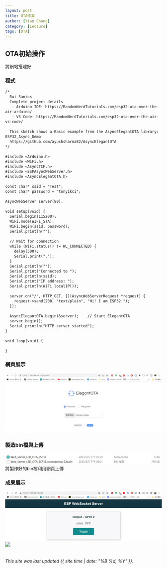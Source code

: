 ```yaml
---
layout: post
title: OTA作業
author: [Yian Chang]
category: [Lecture]
tags: [OTA]
---
```

## OTA初始操作

將網站搭建好

### 程式
```
/*
  Rui Santos
  Complete project details
   - Arduino IDE: https://RandomNerdTutorials.com/esp32-ota-over-the-air-arduino/
   - VS Code: https://RandomNerdTutorials.com/esp32-ota-over-the-air-vs-code/
  
  This sketch shows a Basic example from the AsyncElegantOTA library: ESP32_Async_Demo
  https://github.com/ayushsharma82/AsyncElegantOTA
*/

#include <Arduino.h>
#include <WiFi.h>
#include <AsyncTCP.h>
#include <ESPAsyncWebServer.h>
#include <AsyncElegantOTA.h>

const char* ssid = "Test";
const char* password = "tonyikci";

AsyncWebServer server(80);

void setup(void) {
  Serial.begin(115200);
  WiFi.mode(WIFI_STA);
  WiFi.begin(ssid, password);
  Serial.println("");

  // Wait for connection
  while (WiFi.status() != WL_CONNECTED) {
    delay(500);
    Serial.print(".");
  }
  Serial.println("");
  Serial.print("Connected to ");
  Serial.println(ssid);
  Serial.print("IP address: ");
  Serial.println(WiFi.localIP());

  server.on("/", HTTP_GET, [](AsyncWebServerRequest *request) {
    request->send(200, "text/plain", "Hi! I am ESP32.");
  });

  AsyncElegantOTA.begin(&server);    // Start ElegantOTA
  server.begin();
  Serial.println("HTTP server started");
}

void loop(void) {

}
```
### 網頁展示
![](https://github.com/Ian1121023/MCU-project/blob/main/images/ESP%20WebSocket%20Server.jpg?raw=true)<br>
### 製造bin檔與上傳
![](https://github.com/Ian1121023/MCU-project/blob/main/images/bin.jpg?raw=true)<br>
將製作好的bin檔利用網頁上傳
### 成果展示
![](https://github.com/Ian1121023/MCU-project/blob/main/images/ESP%20WebSocket%20Server_gpio.jpg?raw=true)<br>
![](https://github.com/Ian1121023/MCU-project/blob/main/images/ESP%20webSocket%20Sever_result.gif?raw=true)<br>
<br>
<br>
*This site was last updated {{ site.time | date: "%B %d, %Y" }}.*



